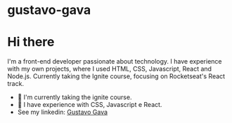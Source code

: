# gustavo-gava
 
# Hi there 

I'm a front-end developer passionate about technology. I have experience with my own projects, where I used HTML, CSS, Javascript, React and Node.js. Currently taking the Ignite course, focusing on Rocketseat's React track. 

* 🚀 I'm currently taking the ignite course.
* 📖 I have experience with CSS, Javascript e React.
* See my linkedin: [Gustavo Gava](www.linkedin.com/in/gustavo-gava)
